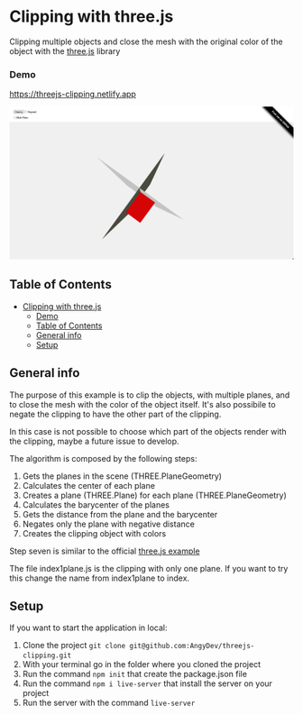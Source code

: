 # Clipping with three.js
Clipping multiple objects and close the mesh with the original color of the object with the [three.js](https://threejs.org/) library

### Demo
https://threejs-clipping.netlify.app

![Clipping](img/screenshot-clipping-app.png)

## Table of Contents
- [Clipping with three.js](#clipping-with-threejs)
    - [Demo](#demo)
  - [Table of Contents](#table-of-contents)
  - [General info](#general-info)
  - [Setup](#setup)

## General info

The purpose of this example is to clip the objects, with multiple planes, and to close the mesh with the color of the object itself. It's also possibile to negate the clipping to have the other part of the clipping.

In this case is not possible to choose which part of the objects render with the clipping, maybe a future issue to develop.

The algorithm is composed by the following steps:

1. Gets the planes in the scene (THREE.PlaneGeometry)
2. Calculates the center of each plane
3. Creates a plane (THREE.Plane) for each plane (THREE.PlaneGeometry)
4. Calculates the barycenter of the planes
5. Gets the distance from the plane and the barycenter
6. Negates only the plane with negative distance
7. Creates the clipping object with colors

Step seven is similar to the official [three.js example](https://threejs.org/examples/?q=clipping#webgl_clipping_stencil)

The file index1plane.js is the clipping with only one plane. If you want to try this change the name from index1plane to index.

## Setup

If you want to start the application in local:

1. Clone the project `git clone git@github.com:AngyDev/threejs-clipping.git`
2. With your terminal go in the folder where you cloned the project
3. Run the command `npm init` that create the package.json file
4. Run the command `npm i live-server` that install the server on your project
5. Run the server with the command `live-server`
